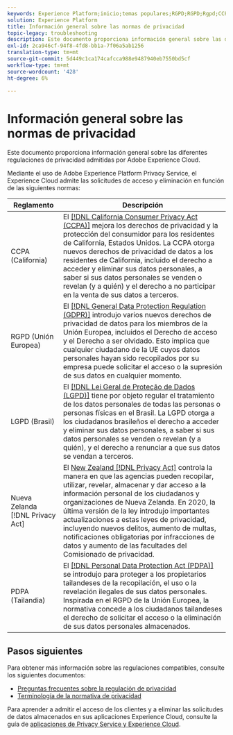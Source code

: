 ```yaml
---
keywords: Experience Platform;inicio;temas populares;RGPD;RGPD;Rgpd;CCPA;ccpa;PDPA;pdpa;LGPD;lgpd;información general;Información general;regulación;regulaciones;regulaciones;privacidad;privacidad;privacidad
solution: Experience Platform
title: Información general sobre las normas de privacidad
topic-legacy: troubleshooting
description: Este documento proporciona información general sobre las diferentes regulaciones de privacidad admitidas por Adobe Experience Cloud.
exl-id: 2ca946cf-94f8-4fd8-bb1a-7f06a5ab1256
translation-type: tm+mt
source-git-commit: 5d449c1ca174cafcca988e9487940eb7550bd5cf
workflow-type: tm+mt
source-wordcount: '428'
ht-degree: 6%

---
```


# Información general sobre las normas de privacidad

Este documento proporciona información general sobre las diferentes regulaciones de privacidad admitidas por Adobe Experience Cloud.

Mediante el uso de Adobe Experience Platform Privacy Service, el Experience Cloud admite las solicitudes de acceso y eliminación en función de las siguientes normas:

| Reglamento | Descripción |
| --- | --- |
| CCPA (California) | El [[!DNL California Consumer Privacy Act (CCPA)]](https://oag.ca.gov/privacy/ccpa) mejora los derechos de privacidad y la protección del consumidor para los residentes de California, Estados Unidos. La CCPA otorga nuevos derechos de privacidad de datos a los residentes de California, incluido el derecho a acceder y eliminar sus datos personales, a saber si sus datos personales se venden o revelan (y a quién) y el derecho a no participar en la venta de sus datos a terceros. |
| RGPD (Unión Europea) | El [[!DNL General Data Protection Regulation (GDPR)]](https://gdpr-info.eu) introdujo varios nuevos derechos de privacidad de datos para los miembros de la Unión Europea, incluidos el Derecho de acceso y el Derecho a ser olvidado. Esto implica que cualquier ciudadano de la UE cuyos datos personales hayan sido recopilados por su empresa puede solicitar el acceso o la supresión de sus datos en cualquier momento. |
| LGPD (Brasil) | El [[!DNL Lei Geral de Proteção de Dados (LGPD)]](https://gdpr.eu/gdpr-vs-lgpd/) tiene por objeto regular el tratamiento de los datos personales de todas las personas o personas físicas en el Brasil. La LGPD otorga a los ciudadanos brasileños el derecho a acceder y eliminar sus datos personales, a saber si sus datos personales se venden o revelan (y a quién), y el derecho a renunciar a que sus datos se vendan a terceros. |
| Nueva Zelanda [!DNL Privacy Act] | El [New Zealand [!DNL Privacy Act]](https://www.legislation.govt.nz/act/public/2020/0031/latest/LMS23223.html) controla la manera en que las agencias pueden recopilar, utilizar, revelar, almacenar y dar acceso a la información personal de los ciudadanos y organizaciones de Nueva Zelanda. En 2020, la última versión de la ley introdujo importantes actualizaciones a estas leyes de privacidad, incluyendo nuevos delitos, aumento de multas, notificaciones obligatorias por infracciones de datos y aumento de las facultades del Comisionado de privacidad. |
| PDPA (Tailandia) | El [[!DNL Personal Data Protection Act (PDPA)]](https://www.pdpc.gov.sg/Overview-of-PDPA/The-Legislation/Personal-Data-Protection-Act) se introdujo para proteger a los propietarios tailandeses de la recopilación, el uso o la revelación ilegales de sus datos personales. Inspirada en el RGPD de la Unión Europea, la normativa concede a los ciudadanos tailandeses el derecho de solicitar el acceso o la eliminación de sus datos personales almacenados. |

## Pasos siguientes

Para obtener más información sobre las regulaciones compatibles, consulte los siguientes documentos:

* [Preguntas frecuentes sobre la regulación de privacidad](./faq.md)
* [Terminología de la normativa de privacidad](./terminology.md)

Para aprender a admitir el acceso de los clientes y a eliminar las solicitudes de datos almacenados en sus aplicaciones Experience Cloud, consulte la guía de [aplicaciones de Privacy Service y Experience Cloud](../experience-cloud-apps.md).
